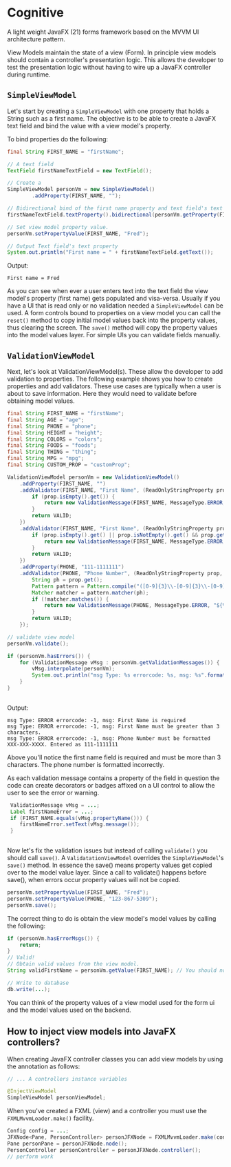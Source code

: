 # Cognitive
A light weight JavaFX (21) forms framework based on the MVVM UI architecture pattern.

View Models maintain the state of a view (Form). In principle view models should contain a controller's presentation logic. 
This allows the developer to test the presentation logic without having to wire up a JavaFX controller during runtime.

## `SimpleViewModel`

Let's start by creating a `SimpleViewModel` with one property that holds a String such as a first name. The objective is
to be able to create a JavaFX text field and bind the value with a view model's property.

To bind properties do the following:
```java
final String FIRST_NAME = "firstName";

// A text field
TextField firstNameTextField = new TextField();

// Create a 
SimpleViewModel personVm = new SimpleViewModel()
        .addProperty(FIRST_NAME, "");

// Bidirectional bind of the first name property and text field's text property.
firstNameTextField.textProperty().bidirectional(personVm.getProperty(FIRST_NAME));

// Set view model property value.
personVm.setPropertyValue(FIRST_NAME, "Fred");

// Output Text field's text property
System.out.println("First name = " + firstNameTextField.getText());
```

Output:

```text
First name = Fred
```
As you can see when ever a user enters text into the text field the view model's property (first name) gets populated and visa-versa.
Usually if you have a UI that is read only or no validation needed a `SimpleViewModel` can be used. A form controls bound to properties on a view 
model you can call the `reset()` method to copy initial model values back into the property values, thus clearing the screen. The `save()` method 
will copy the property values into the model values layer. For simple UIs you can validate fields manually. 

## `ValidationViewModel`

Next, let's look at ValidationViewModel(s). These allow the developer to add validation to properties. The following example 
shows you how to create properties and add validators. These use cases are typically when a user is about to save information. Here they would need to validate before obtaining model values.
```java
final String FIRST_NAME = "firstName";
final String AGE = "age";
final String PHONE = "phone";
final String HEIGHT = "height";
final String COLORS = "colors";
final String FOODS = "foods";
final String THING = "thing";
final String MPG = "mpg";
final String CUSTOM_PROP = "customProp";

ValidationViewModel personVm = new ValidationViewModel()
    .addProperty(FIRST_NAME, "")
    .addValidator(FIRST_NAME, "First Name", (ReadOnlyStringProperty prop, ViewModel vm) -> {
        if (prop.isEmpty().get()) {
            return new ValidationMessage(FIRST_NAME, MessageType.ERROR, "${%s} is required".formatted(FIRST_NAME));
        }
        return VALID;
    })
    .addValidator(FIRST_NAME, "First Name", (ReadOnlyStringProperty prop, ViewModel vm) -> {
        if (prop.isEmpty().get() || prop.isNotEmpty().get() && prop.get().length() < 3) {
            return new ValidationMessage(FIRST_NAME, MessageType.ERROR, "${%s} must be greater than 3 characters.".formatted(FIRST_NAME));
        }
        return VALID;
    })
    .addProperty(PHONE, "111-1111111")
    .addValidator(PHONE, "Phone Number", (ReadOnlyStringProperty prop, ViewModel vm) -> {
        String ph = prop.get();
        Pattern pattern = Pattern.compile("([0-9]{3}\\-[0-9]{3}\\-[0-9]{4})");
        Matcher matcher = pattern.matcher(ph);
        if (!matcher.matches()) {
            return new ValidationMessage(PHONE, MessageType.ERROR, "${%s} must be formatted XXX-XXX-XXXX. Entered as %s".formatted(PHONE, ph));
        }
        return VALID;
    });

// validate view model
personVm.validate();

if (personVm.hasErrors()) {
    for (ValidationMessage vMsg : personVm.getValidationMessages()) {
        vMsg.interpolate(personVm);
        System.out.println("msg Type: %s errorcode: %s, msg: %s".formatted(vMsg.messageType(), vMsg.errorCode(), vMsg.interpolate(personVm)) );
    }
}
    
```
Output:

```text
msg Type: ERROR errorcode: -1, msg: First Name is required
msg Type: ERROR errorcode: -1, msg: First Name must be greater than 3 characters.
msg Type: ERROR errorcode: -1, msg: Phone Number must be formatted XXX-XXX-XXXX. Entered as 111-1111111

```
Above you'll notice the first name field is required and must be more than 3 characters. The phone number is formatted incorrectly.

As each validation message contains a property of the field in question the code can create decorators or badges affixed on a UI control to allow the user to see the error or warning.
```java
 ValidationMessage vMsg = ...;
 Label firstNameError = ...;
 if (FIRST_NAME.equals(vMsg.propertyName())) {
    firstNameError.setText(vMsg.message());    
 }
 
```
Now let's fix the validation issues but instead of calling `validate()` you should call `save()`. A `ValidatationViewModel` overrides the `SimpleViewModel`'s `save()` method.
In essence the save() means property values get copied over to the model value layer. Since a call to validate() happens before save(), when errors occur property values will not be copied.
```java
personVm.setPropertyValue(FIRST_NAME, "Fred");
personVm.setPropertyValue(PHONE, "123-867-5309");
personVm.save();

```

The correct thing to do is obtain the view model's model values by calling the following:

```java
if (personVm.hasErrorMsgs()) {
    return;
}
// Valid!
// Obtain valid values from the view model.
String validFirstName = personVm.getValue(FIRST_NAME); // You should not use personVm.getPropertyValue(FIRST_NAME);

// Write to database 
db.write(...);

```
You can think of the property values of a view model used for the form ui and the model values used on the backend.

## How to inject view models into JavaFX controllers?

When creating JavaFX controller classes you can add view models by using the annotation as follows:

```java
// ... A controllers instance variables

@InjectViewModel
SimpleViewModel personViewModel;

```
When you've created a FXML (view) and a controller you must use the `FXMLMvvmLoader.make()` facility.

```java
Config config = ...;
JFXNode<Pane, PersonController> personJFXNode = FXMLMvvmLoader.make(config);
Pane personPane = personJFXNode.node();
PersonController personController = personJFXNode.controller();
// perform work

```
